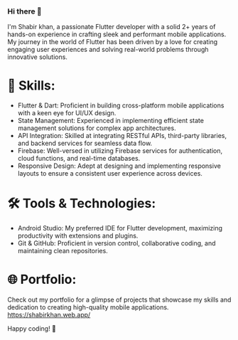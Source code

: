 ### Hi there 👋 
I'm Shabir khan, a passionate Flutter developer with a solid 2+ years of hands-on experience in crafting sleek and 
performant mobile applications. My journey in the world of Flutter has been driven by a love for creating engaging
user experiences and solving real-world problems through innovative solutions.

# 🔧 Skills:
- Flutter & Dart: Proficient in building cross-platform mobile applications with a keen eye for UI/UX design.
- State Management: Experienced in implementing efficient state management solutions for complex app architectures.
- API Integration: Skilled at integrating RESTful APIs, third-party libraries, and backend services for seamless data flow.
- Firebase: Well-versed in utilizing Firebase services for authentication, cloud functions, and real-time databases.
- Responsive Design: Adept at designing and implementing responsive layouts to ensure a consistent user experience across devices.

# 🛠️ Tools & Technologies:
- Android Studio: My preferred IDE for Flutter development, maximizing productivity with extensions and plugins.
- Git & GitHub: Proficient in version control, collaborative coding, and maintaining clean repositories.

# 🌐 Portfolio:
Check out my portfolio for a glimpse of projects that showcase my skills and dedication to 
creating high-quality mobile applications. https://shabirkhan.web.app/

Happy coding! 🚀


<!--
**Infoshabirkhan/Infoshabirkhan** is a ✨ _special_ ✨ repository because its `README.md` (this file) appears on your GitHub profile.

Here are some ideas to get you started:

- 🔭 I’m currently working on ...
- 🌱 I’m currently learning ...
- 👯 I’m looking to collaborate on ...
- 🤔 I’m looking for help with ...
- 💬 Ask me about ...
- 📫 How to reach me: ...
- 😄 Pronouns: ...
- ⚡ Fun fact: ...
-->
